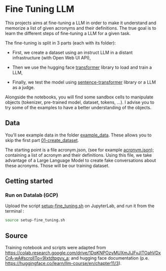# Fine Tuning LLM

This projects aims at fine-tuning a LLM in order to make it understand and memorize a list of given acronyms and their definitions. The true goal is to learn the different steps of fine-tuning a LLM for a given task.

The fine-tuning is split in 3 parts (each with its folder):

- First, we create a dataset using an instruct LLM in a distant infrastructure (with Open Web UI API),

- Then we use the hugging face [transformer](https://huggingface.co/docs/transformers/v4.17.0/en/index) library to load and train a LLM,

- Finally, we test the model using [sentence-transformer](https://www.sbert.net/) library or a LLM as a judge.

Alongside the notebooks, you will find some sandbox cells to manipulate objects (tokenizer, pre-trained model, dataset, tokens, ...). I advise you to try some of the examples to have a better understanding of the objects.

## Data

You'll see example data in the folder [example_data](example_data). These allows you to skip the first part [01-create_dataset](01-create_dataset).

The starting point is a file acronym.json, (see for example [acronym.json](example_data/acronym.json)); containing a list of acronym and their definitions. Using this file, we take advantage of a Large Language Model to create fake conversations about these acronyms. Those will be our training dataset. 

## Getting started

### Run on Datalab (GCP)

Upload the script [setup-fine_tuning.sh](setup-fine_tuning.sh) on JupyterLab, and run it from the terminal :

```bash
source setup-fine_tuning.sh
```

## Source

Training notebook and scripts were adapted from https://colab.research.google.com/drive/1DqKNPOzyMUXmJiJFvJITOahVDxCrA-wA#scrollTo=9Ixtdtpgyv_a; and hugging face documentation (p.e. https://huggingface.co/learn/llm-course/en/chapter11/3).